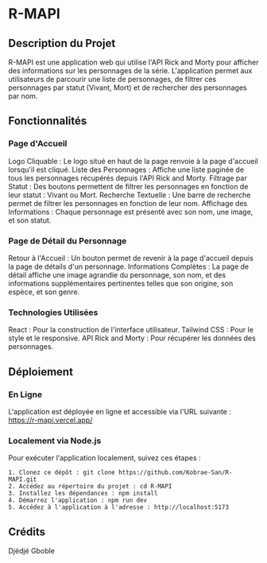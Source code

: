 # R-MAPI

## Description du Projet

R-MAPI est une application web qui utilise l'API Rick and Morty pour afficher des informations sur les personnages de la série. L'application permet aux utilisateurs de parcourir une liste de personnages, de filtrer ces personnages par statut (Vivant, Mort) et de rechercher des personnages par nom.

## Fonctionnalités
### Page d'Accueil

  Logo Cliquable : Le logo situé en haut de la page renvoie à la page d'accueil lorsqu'il est cliqué.
  Liste des Personnages : Affiche une liste paginée de tous les personnages récupérés depuis l'API Rick and Morty.
  Filtrage par Statut : Des boutons permettent de filtrer les personnages en fonction de leur statut : Vivant ou Mort.
  Recherche Textuelle : Une barre de recherche permet de filtrer les personnages en fonction de leur nom.
  Affichage des Informations : Chaque personnage est présenté avec son nom, une image, et son statut.

### Page de Détail du Personnage

  Retour à l'Accueil : Un bouton permet de revenir à la page d'accueil depuis la page de détails d'un personnage.
  Informations Complètes : La page de détail affiche une image agrandie du personnage, son nom, et des informations supplémentaires pertinentes telles que son origine, son espèce, et son genre.

### Technologies Utilisées

  React : Pour la construction de l'interface utilisateur.
  Tailwind CSS : Pour le style et le responsive.
  API Rick and Morty : Pour récupérer les données des personnages.

## Déploiement
### En Ligne

  L'application est déployée en ligne et accessible via l'URL suivante : https://r-mapi.vercel.app/
  
### Localement via Node.js

  Pour exécuter l'application localement, suivez ces étapes :
  
    1. Clonez ce dépôt : git clone https://github.com/Kobrae-San/R-MAPI.git
    2. Accédez au répertoire du projet : cd R-MAPI
    3. Installez les dépendances : npm install
    4. Démarrez l'application : npm run dev
    5. Accédez à l'application à l'adresse : http://localhost:5173

## Crédits

  Djédjé Gboble


